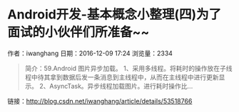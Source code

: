 # Android开发-基本概念小整理(四)为了面试的小伙伴们所准备~~
作者：iwanghang
日期：2016-12-09 17:24
浏览量：2334
> 简介：59.Android 图片异步加载。
1、采用多线程。将耗时的操作放在子线程中待其拿到数据后发一条消息到主线程中，从而在主线程中进行更新显示。
2、AsyncTask。异步线程加载图片。进行耗时操作比...

 链接：http://blog.csdn.net/iwanghang/article/details/53518766
